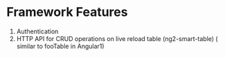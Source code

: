 # Framework Features
1. Authentication
2. HTTP API for CRUD operations on live reload table (ng2-smart-table) ( similar to fooTable in Angular1)
